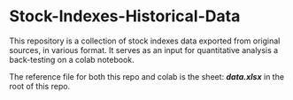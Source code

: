 # Stock-Indexes-Historical-Data
This repository is a collection of stock indexes data exported from original sources, in various format. It serves as an input for quantitative analysis a back-testing on a colab notebook.

The reference file for both this repo and colab is the sheet: ___data.xlsx___ in the root of this repo.


